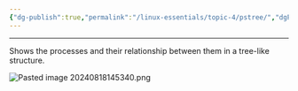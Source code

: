 ```yaml
---
{"dg-publish":true,"permalink":"/linux-essentials/topic-4/pstree/","dgPassFrontmatter":true}
---
```


---
Shows the processes and their relationship between them in a tree-like structure.

![Pasted image 20240818145340.png](/img/user/Linux%20Essentials/Topic%204/Topic4%20reference%20images/Pasted%20image%2020240818145340.png)
